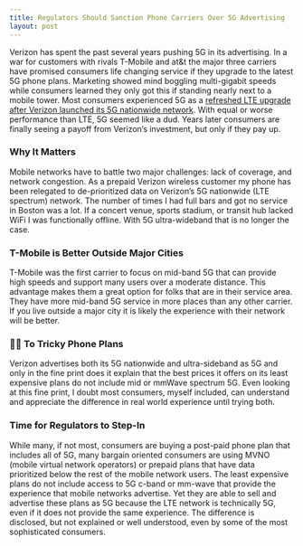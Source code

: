 ```yaml
---
title: Regulators Should Sanction Phone Carriers Over 5G Advertising
layout: post
---
```

Verizon has spent the past several years pushing 5G in its advertising. In a war for customers with rivals T-Mobile and at&t the major three carriers have promised consumers life changing service if they upgrade to the latest 5G phone plans. Marketing showed mind boggling multi-gigabit speeds while consumers learned they only got this if standing nearly next to a mobile tower. Most consumers experienced 5G as a [refreshed LTE upgrade after Verizon launched its 5G nationwide network](https://www.theverge.com/2020/10/13/21509364/verizon-5g-network-ultra-wideband-nationwide-apple-event). With equal or worse performance than LTE, 5G seemed like a dud. Years later consumers are finally seeing a payoff from Verizon’s investment, but only if they pay up.

### Why It Matters
Mobile networks have to battle two major challenges: lack of coverage, and network congestion. As a prepaid Verizon wireless customer my phone has been relegated to de-prioritized data on Verizon’s 5G nationwide (LTE spectrum) network. The number of times I had full bars and got no service in Boston was a lot. If a concert venue, sports stadium, or transit hub lacked WiFi I was functionally offline. With 5G ultra-wideband that is no longer the case.

### T-Mobile is Better Outside Major Cities
T-Mobile was the first carrier to focus on mid-band 5G that can provide high speeds and support many users over a moderate distance. This advantage makes them a great option for folks that are in their service area. They have more mid-band 5G service in more places than any other carrier. If you live outside a major city it is likely the experience with their network will be better.

### 👎🏼 To Tricky Phone Plans
Verizon advertises both its 5G nationwide and ultra-sideband as 5G and only in the fine print does it explain that the best prices it offers on its least expensive plans do not include mid or mmWave spectrum 5G. Even looking at this fine print, I doubt most consumers, myself included, can understand and appreciate the difference in real world experience until trying both.

### Time for Regulators to Step-In
While many, if not most, consumers are buying a post-paid phone plan that includes all of 5G, many bargain oriented consumers are using MVNO (mobile virtual network operators) or prepaid plans that have data prioritized below the rest of the mobile network users. The least expensive plans do not include access to 5G c-band or mm-wave that provide the experience that mobile networks advertise. Yet they are able to sell and advertise these plans as 5G because the LTE network is technically 5G, even if it does not provide the same experience. The difference is disclosed, but not explained or well understood, even by some of the most sophisticated consumers.  